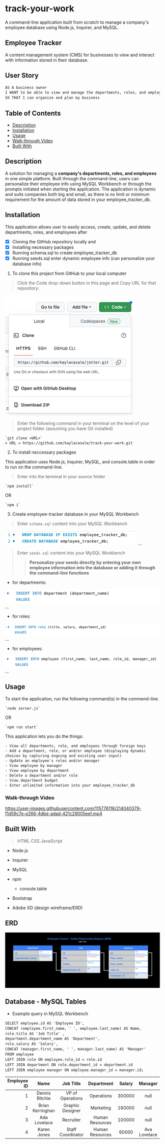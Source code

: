 # track-your-work
A command-line application built from scratch to manage a company's employee database using Node.js, Inquirer, and MySQL.

## Employee Tracker
A content management system (CMS) for businesses to view and interact with information stored in their database. 

## User Story
```md
AS A business owner
I WANT to be able to view and manage the departments, roles, and employees in my company
SO THAT I can organize and plan my business
```

## Table of Contents
* [Description](#description)
* [Installation](#installation)
* [Usage](#usage)
* [Walk-through Video](#walk-through-video)
* [Built With](#built-with)

## Description
A solution for managing a **company's departments, roles, and employees** in one simple platform. Built through the command-line, users can personalize their employee info using MySQL Workbench or through the prompts initiated when starting the application. The application is dynamic and suits companies both big and small, as there is no limit or minimum requirement for the amount of data stored in your employee_tracker_db.

## Installation
This application allows user to easily access, create, update, and delete departments, roles, and employees after 
- [x] Cloning the GitHub repository locally and
- [x] Installing necessary packages
- [x] Running schema.sql to create employee_tracker_db 
- [x] Running seeds.sql enter dynamic employee info (can personalize your database info)

1. To clone this project from GitHub to your local computer

> Click the Code drop-down button in this page and Copy URL for that repository:

![Copy Code](assets/copy-code.png "Clone GitHub Repo")

> Enter the following command in your terminal on the level of your project folder (assuming you have Git installed)

    `git clone <URL>`
    > URL = https://github.com/kaylacasale/track-your-work.git




2. To install neccessary packages

This application uses Node.js, Inquirer, MySQL, and console.table in order to run on the command-line.

> Enter into the terminal in your source folder

    `npm install`

OR

    `npm i`


3. Create employee-tracker database in your MySQL Workbench

> Enter `schema.sql` content into your MySQL Workbench

![MySQL](assets/my-sql.png "Create Tables in MySQL Workbench")
...

> Enter `seeds.sql` content into your MySQL Workbench
>> **Personalize your seeds directly by entering your own employee information into the database or adding it through the command-line functions**
- for departments: 

![MySQL Seeds](assets/seeds-department.png "Department seeds.sql")
...
- for roles:

![MySQL Seeds](assets/seeds-role.png "Role seeds.sql")
...
- for employees:

![MySQL Seeds](assets/seeds-employee.png "Employee seeds.sql")
...


## Usage

To start the application, run the following command(s) in the commend-line.

    `node server.js`

OR

    `npm run start`

This application lets you do the things:

    - View all departments, role, and employees through foreign keys
    - Add a department, role, or and/or employee (displaying dynamic choices by capturing ongoing and existing user input)
    - Update an employee's roles and/or manager
    - View employee by manager
    - View employee by department
    - Delete a department and/or role
    - View department budget
    - Enter unlimited information into your employee_tracker_db

### Walk-through Video 




https://user-images.githubusercontent.com/115776118/214040379-f1d59c7e-e266-4dbe-adad-421c29005eef.mp4




## Built With

> HTML
> CSS
> JavaScript

* Node.js
* Inquirer
* MySQL
* npm
    * console.table

* Bootstrap
* Adobe XD (design wireframe/ERD)

## ERD
![ERD](assets/employee-tracker-erd.png "Visualize table relationships")

## Database - MySQL Tables
- Example query in MySQL Workbench

```md
SELECT employee.id AS 'Employee ID', 
CONCAT (employee.first_name, ' ', employee.last_name) AS Name, 
role.title AS 'Job Title' ,
department.department_name AS 'Department',
role.salary AS 'Salary',
CONCAT (manager.first_name, ' ', manager.last_name) AS 'Manager'
FROM employee
LEFT JOIN role ON employee.role_id = role.id
LEFT JOIN department ON role.department_id = department.id
LEFT JOIN employee manager ON employee.manager_id = manager.id;
```
| Employee ID | Name                | Job Title           | Department        | Salary | Manager         |
|------------:|:-------------------:|:-------------------:|:-----------------:|:------:|:---------------:|
| 1           | Dennis Ritchie      | VP of Operations    | Operations        | 300000 | null            |
| 2           | Brian Kerringhan    | Graphic Designer    | Marketing         | 160000 | null            |
| 3           | Ada Lovelace        | Recruiter           | Human Resources   | 100000 | null            |
| 4           | Karen Jones         | Staff Coordinator   | Human Resources   | 60000  | Ava Lovelace    |







